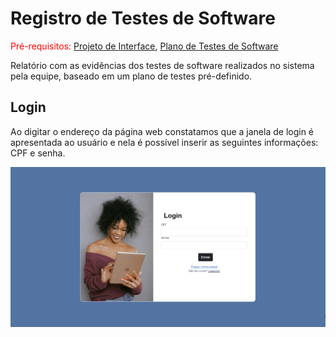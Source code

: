 # Registro de Testes de Software

<span style="color:red">Pré-requisitos: <a href="3-Projeto de Interface.md"> Projeto de Interface</a></span>, <a href="8-Plano de Testes de Software.md"> Plano de Testes de Software</a>

Relatório com as evidências dos testes de software realizados no sistema pela equipe, baseado em um plano de testes pré-definido.

## Login

Ao digitar o endereço da página web constatamos que a janela de login é apresentada ao usuário e nela é possível inserir as seguintes informações: CPF e senha.

![login](img/login.jpeg)

